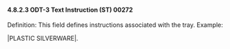 #### 4.8.2.3 ODT-3 Text Instruction (ST) 00272

Definition: This field defines instructions associated with the tray. Example:

|PLASTIC SILVERWARE|.
